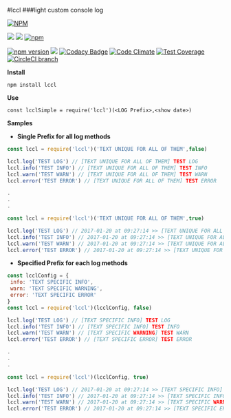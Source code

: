 #lccl
###light custom console log

[![NPM](https://nodei.co/npm/lccl.png?downloads=true&downloadRank=true&stars=true)](https://nodei.co/npm/lccl/)

[![](https://img.shields.io/badge/autor-Marco%20Somma-lightgrey.svg?style=flat)](https://www.npmjs.com/~marcosomma) [![](https://img.shields.io/badge/license-ISC-blue.svg?style=flat)](https://www.npmjs.com/package/lccl) [![npm](https://img.shields.io/npm/dm/lccl.svg)](https://www.npmjs.com/package/lccl)

[![npm version](https://badge.fury.io/js/lccl.svg)](http://badge.fury.io/js/lccl) [![](https://img.shields.io/badge/version-STABLE-brightgreen.svg)](https://www.npmjs.com/package/lccl) [![Codacy Badge](https://api.codacy.com/project/badge/grade/a2ee79ed96884b899115ae44106537f8)](https://www.codacy.com/app/makso1979/lccl) [![Code Climate](https://codeclimate.com/github/marcosomma/lccl/badges/gpa.svg)](https://codeclimate.com/github/marcosomma/lccl) [![Test Coverage](https://codeclimate.com/github/marcosomma/lccl/badges/coverage.svg)](https://codeclimate.com/github/marcosomma/lccl) [![CircleCI branch](https://img.shields.io/circleci/project/marcosomma/lccl/master.svg)](https://circleci.com/gh/marcosomma/lccl/tree/master)

**Install**

`npm install lccl `

**Use**

`const lcclSimple = require('lccl')(<LOG Prefix>,<show date>)`

**Samples**

- **Single Prefix for all log methods**
```javascript
const lccl = require('lccl')('TEXT UNIQUE FOR ALL OF THEM',false)

lccl.log('TEST LOG') // [TEXT UNIQUE FOR ALL OF THEM] TEST LOG
lccl.info('TEST INFO') // [TEXT UNIQUE FOR ALL OF THEM] TEST INFO
lccl.warn('TEST WARN') // [TEXT UNIQUE FOR ALL OF THEM] TEST WARN
lccl.error('TEST ERROR') // [TEXT UNIQUE FOR ALL OF THEM] TEST ERROR

.
.
.

const lccl = require('lccl')('TEXT UNIQUE FOR ALL OF THEM',true)

lccl.log('TEST LOG') // 2017-01-20 at 09:27:14 >> [TEXT UNIQUE FOR ALL OF THEM] TEST LOG
lccl.info('TEST INFO') // 2017-01-20 at 09:27:14 >> [TEXT UNIQUE FOR ALL OF THEM] TEST INFO
lccl.warn('TEST WARN') // 2017-01-20 at 09:27:14 >> [TEXT UNIQUE FOR ALL OF THEM] TEST WARN
lccl.error('TEST ERROR') // 2017-01-20 at 09:27:14 >> [TEXT UNIQUE FOR ALL OF THEM] TEST ERROR

```


- **Specified Prefix for each log methods**
```javascript
const lcclConfig = {
 info: 'TEXT SPECIFIC INFO',
 warn: 'TEXT SPECIFIC WARNING',
 error: 'TEXT SPECIFIC ERROR'
}
const lccl = require('lccl')(lcclConfig, false)

lccl.log('TEST LOG') // [TEXT SPECIFIC INFO] TEST LOG
lccl.info('TEST INFO') // [TEXT SPECIFIC INFO] TEST INFO
lccl.warn('TEST WARN') // [TEXT SPECIFIC WARNING] TEST WARN
lccl.error('TEST ERROR') // [TEXT SPECIFIC ERROR] TEST ERROR

.
.
.

const lccl = require('lccl')(lcclConfig, true)

lccl.log('TEST LOG') // 2017-01-20 at 09:27:14 >> [TEXT SPECIFIC INFO] TEST LOG
lccl.info('TEST INFO') // 2017-01-20 at 09:27:14 >> [TEXT SPECIFIC INFO] TEST INFO
lccl.warn('TEST WARN') // 2017-01-20 at 09:27:14 >> [TEXT SPECIFIC WARNING] TEST WARN
lccl.error('TEST ERROR') // 2017-01-20 at 09:27:14 >> [TEXT SPECIFIC ERROR] TEST ERROR

```
